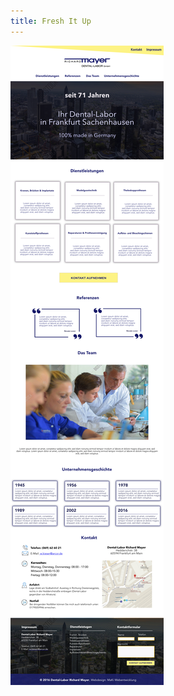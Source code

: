 ```yaml
---
title: Fresh It Up
---
```


![FIRMEN WEBSITE - DENTAL-LABOR RICHARD MAYER](assets/img/work/proj-5/dentallabor-v3.jpg)
